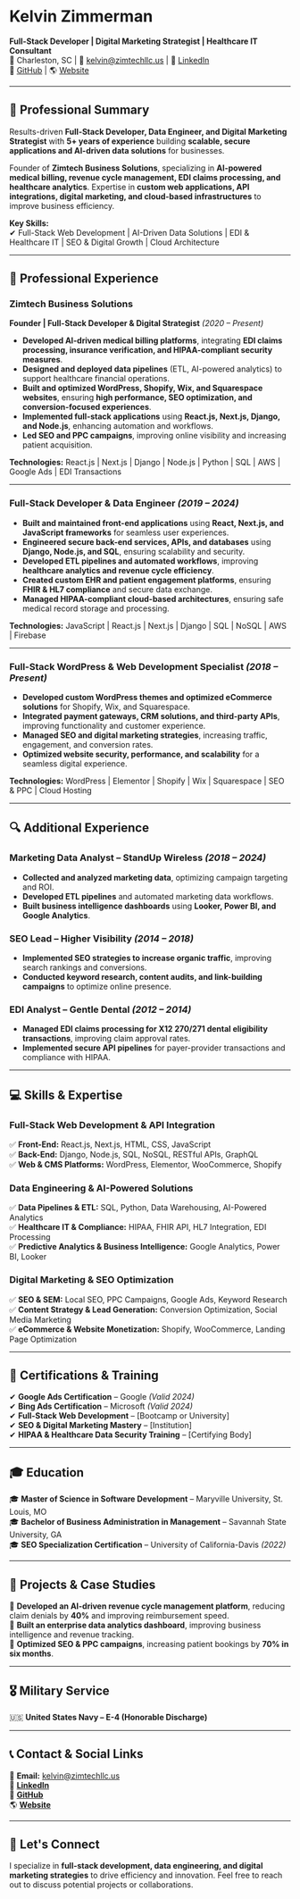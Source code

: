 # Kelvin Zimmerman  
**Full-Stack Developer | Digital Marketing Strategist | Healthcare IT Consultant**  
📍 Charleston, SC | 📧 kelvin@zimtechllc.us | 🔗 [LinkedIn](https://linkedin.com/in/kelvinzimmerman)  
🔗 [GitHub](https://github.com/zimtech-infin/projects) | 🌎 [Website](https://zimtechllc.us)  

---

## 📝 Professional Summary  

Results-driven **Full-Stack Developer, Data Engineer, and Digital Marketing Strategist** with **5+ years of experience** building **scalable, secure applications and AI-driven data solutions** for businesses.  

Founder of **Zimtech Business Solutions**, specializing in **AI-powered medical billing, revenue cycle management, EDI claims processing, and healthcare analytics**. Expertise in **custom web applications, API integrations, digital marketing, and cloud-based infrastructures** to improve business efficiency.  

**Key Skills:**  
✔ Full-Stack Web Development | AI-Driven Data Solutions | EDI & Healthcare IT | SEO & Digital Growth | Cloud Architecture  

---

## 💼 Professional Experience  

### **Zimtech Business Solutions**  
**Founder | Full-Stack Developer & Digital Strategist** *(2020 – Present)*  

- **Developed AI-driven medical billing platforms**, integrating **EDI claims processing, insurance verification, and HIPAA-compliant security measures**.  
- **Designed and deployed data pipelines** (ETL, AI-powered analytics) to support healthcare financial operations.  
- **Built and optimized WordPress, Shopify, Wix, and Squarespace websites**, ensuring **high performance, SEO optimization, and conversion-focused experiences**.  
- **Implemented full-stack applications** using **React.js, Next.js, Django, and Node.js**, enhancing automation and workflows.  
- **Led SEO and PPC campaigns**, improving online visibility and increasing patient acquisition.  

**Technologies:** React.js | Next.js | Django | Node.js | Python | SQL | AWS | Google Ads | EDI Transactions  

---

### **Full-Stack Developer & Data Engineer** *(2019 – 2024)*  

- **Built and maintained front-end applications** using **React, Next.js, and JavaScript frameworks** for seamless user experiences.  
- **Engineered secure back-end services, APIs, and databases** using **Django, Node.js, and SQL**, ensuring scalability and security.  
- **Developed ETL pipelines and automated workflows**, improving **healthcare analytics and revenue cycle efficiency**.  
- **Created custom EHR and patient engagement platforms**, ensuring **FHIR & HL7 compliance** and secure data exchange.  
- **Managed HIPAA-compliant cloud-based architectures**, ensuring safe medical record storage and processing.  

**Technologies:** JavaScript | React.js | Next.js | Django | SQL | NoSQL | AWS | Firebase  

---

### **Full-Stack WordPress & Web Development Specialist** *(2018 – Present)*  

- **Developed custom WordPress themes and optimized eCommerce solutions** for Shopify, Wix, and Squarespace.  
- **Integrated payment gateways, CRM solutions, and third-party APIs**, improving functionality and customer experience.  
- **Managed SEO and digital marketing strategies**, increasing traffic, engagement, and conversion rates.  
- **Optimized website security, performance, and scalability** for a seamless digital experience.  

**Technologies:** WordPress | Elementor | Shopify | Wix | Squarespace | SEO & PPC | Cloud Hosting  

---

## 🔍 Additional Experience  

### **Marketing Data Analyst – StandUp Wireless** *(2018 – 2024)*  
- **Collected and analyzed marketing data**, optimizing campaign targeting and ROI.  
- **Developed ETL pipelines** and automated marketing data workflows.  
- **Built business intelligence dashboards** using **Looker, Power BI, and Google Analytics**.  

### **SEO Lead – Higher Visibility** *(2014 – 2018)*  
- **Implemented SEO strategies to increase organic traffic**, improving search rankings and conversions.  
- **Conducted keyword research, content audits, and link-building campaigns** to optimize online presence.  

### **EDI Analyst – Gentle Dental** *(2012 – 2014)*  
- **Managed EDI claims processing for X12 270/271 dental eligibility transactions**, improving claim approval rates.  
- **Implemented secure API pipelines** for payer-provider transactions and compliance with HIPAA.  

---

## 💻 Skills & Expertise  

### **Full-Stack Web Development & API Integration**  
✅ **Front-End:** React.js, Next.js, HTML, CSS, JavaScript  
✅ **Back-End:** Django, Node.js, SQL, NoSQL, RESTful APIs, GraphQL  
✅ **Web & CMS Platforms:** WordPress, Elementor, WooCommerce, Shopify  

### **Data Engineering & AI-Powered Solutions**  
✅ **Data Pipelines & ETL:** SQL, Python, Data Warehousing, AI-Powered Analytics  
✅ **Healthcare IT & Compliance:** HIPAA, FHIR API, HL7 Integration, EDI Processing  
✅ **Predictive Analytics & Business Intelligence:** Google Analytics, Power BI, Looker  

### **Digital Marketing & SEO Optimization**  
✅ **SEO & SEM:** Local SEO, PPC Campaigns, Google Ads, Keyword Research  
✅ **Content Strategy & Lead Generation:** Conversion Optimization, Social Media Marketing  
✅ **eCommerce & Website Monetization:** Shopify, WooCommerce, Landing Page Optimization  

---

## 📜 Certifications & Training  

✔ **Google Ads Certification** – Google *(Valid 2024)*  
✔ **Bing Ads Certification** – Microsoft *(Valid 2024)*  
✔ **Full-Stack Web Development** – [Bootcamp or University]  
✔ **SEO & Digital Marketing Mastery** – [Institution]  
✔ **HIPAA & Healthcare Data Security Training** – [Certifying Body]  

---

## 🎓 Education  

🎓 **Master of Science in Software Development** – Maryville University, St. Louis, MO  
🎓 **Bachelor of Business Administration in Management** – Savannah State University, GA  
🎓 **SEO Specialization Certification** – University of California-Davis *(2022)*  

---

## 🚀 Projects & Case Studies  

📌 **Developed an AI-driven revenue cycle management platform**, reducing claim denials by **40%** and improving reimbursement speed.  
📌 **Built an enterprise data analytics dashboard**, improving business intelligence and revenue tracking.  
📌 **Optimized SEO & PPC campaigns**, increasing patient bookings by **70% in six months**.  

---

## 🎖 Military Service  

🇺🇸 **United States Navy – E-4 (Honorable Discharge)**  

---

## 📞 Contact & Social Links  

📧 **Email:** kelvin@zimtechllc.us  
🔗 **[LinkedIn](https://linkedin.com/in/kelvinzimmerman)**  
🔗 **[GitHub](https://github.com/zimtech-infin/projects)**  
🌎 **[Website](https://zimtechllc.us)**  

---

## 🤝 Let's Connect  

I specialize in **full-stack development, data engineering, and digital marketing strategies** to drive efficiency and innovation. Feel free to reach out to discuss potential projects or collaborations.  
